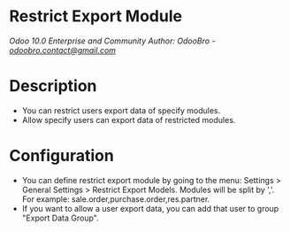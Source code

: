 # Restrict Export Module

*Odoo 10.0 Enterprise and Community*
*Author: OdooBro - odoobro.contact@gmail.com*

# Description

- You can restrict users export data of specify modules.
- Allow specify users can export data of restricted modules.

# Configuration

- You can define restrict export module by going to the menu: Settings > General Settings > Restrict Export Models. Modules will be split by ','. For example: sale.order,purchase.order,res.partner.
- If you want to allow a user export data, you can add that user to group "Export Data Group".
